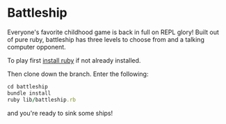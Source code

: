 # Battleship

Everyone's favorite childhood game is back in full on REPL glory! Built out of pure ruby, battleship has three levels to choose from and a talking computer opponent.

To play first [install ruby](https://www.ruby-lang.org/en/documentation/installation/) if not already installed.

Then clone down the branch. Enter the following:

``` ruby
cd battleship
bundle install
ruby lib/battleship.rb
```
and you're ready to sink some ships!
